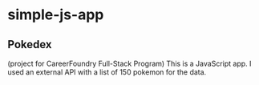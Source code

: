 # simple-js-app
## Pokedex
(project for CareerFoundry Full-Stack Program)
This is a JavaScript app. I used an external API with a list of 150 pokemon for the data. 